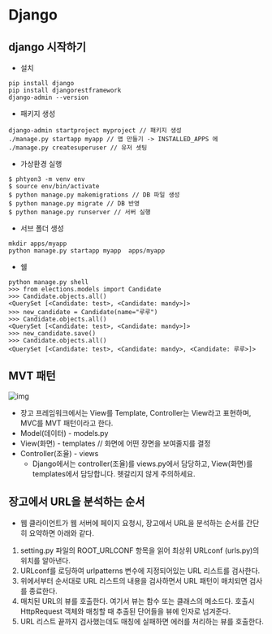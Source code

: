 # Django


## django 시작하기

- 설치
```
pip install django
pip install djangorestframework
django-admin --version
```
- 패키지 생성
```
django-admin startproject myproject // 패키지 생성
./manage.py startapp myapp // 앱 만들기 -> INSTALLED_APPS 에 
./manage.py createsuperuser // 유저 셋팅
```
- 가상환경 실행
```
$ phtyon3 -m venv env
$ source env/bin/activate
$ python manage.py makemigrations // DB 파일 생성
$ python manage.py migrate // DB 반영
$ python manage.py runserver // 서버 실행
```
- 서브 폴더 생성
```
mkdir apps/myapp
python manage.py startapp myapp  apps/myapp
```

- 쉘
```
python manage.py shell
>>> from elections.models import Candidate
>>> Candidate.objects.all()
<QuerySet [<Candidate: test>, <Candidate: mandy>]>
>>> new_candidate = Candidate(name="루루")
>>> Candidate.objects.all()
<QuerySet [<Candidate: test>, <Candidate: mandy>]>
>>> new_candidate.save()
>>> Candidate.objects.all()
<QuerySet [<Candidate: test>, <Candidate: mandy>, <Candidate: 루루>]>
```

## MVT 패턴
![img](https://img1.daumcdn.net/thumb/R1280x0/?scode=mtistory2&fname=https%3A%2F%2Fblog.kakaocdn.net%2Fdn%2FpdQ3m%2FbtqwhTpC3gU%2FvXB2IGfXViX7cGFQgXjlR1%2Fimg.png)
- 장고 프레임워크에서는 View를 Template, Controller는 View라고 표현하며, MVC를 MVT 패턴이라고 한다.
- Model(데이터) - models.py
- View(화면) - templates // 화면에 어떤 장면을 보여줄지를 결정
- Controller(조율) - views
    - Django에서는 controller(조율)를 views.py에서 담당하고, View(화면)를 templates에서 담당합니다. 헷갈리지 않게 주의하세요.

## 장고에서 URL을 분석하는 순서
- 웹 클라이언트가 웹 서버에 페이지 요청시, 장고에서 URL을 분석하는 순서를 간단히 요약하면 아래와 같다.
1. setting.py 파일의 ROOT_URLCONF 항목을 읽어 최상위 URLconf (urls.py)의 위치를 알아낸다.
2. URLconf를 로딩하여 urlpatterns 변수에 지정되어있는 URL 리스트를 검사한다.
3. 위에서부터 순서대로 URL 리스트의 내용을 검사하면서 URL 패턴이 매치되면 검사를 종료한다.
4. 매치된 URL의 뷰를 호출한다. 여기서 뷰는 함수 또는 클래스의 메소드다. 호출시 HttpRequest 객체와 매칭할 때 추출된 단어들을 뷰에 인자로 넘겨준다.
5. URL 리스트 끝까지 검사했는데도 매칭에 실패하면 에러를 처리하는 뷰를 호출한다.
